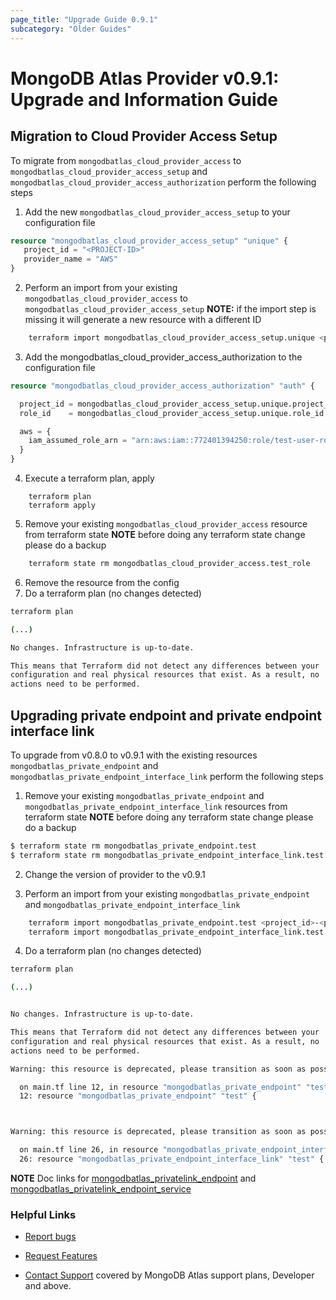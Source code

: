 ```yaml
---
page_title: "Upgrade Guide 0.9.1"
subcategory: "Older Guides"
---
```


# MongoDB Atlas Provider v0.9.1: Upgrade and Information Guide

## Migration to Cloud Provider Access Setup

To migrate from `mongodbatlas_cloud_provider_access` to `mongodbatlas_cloud_provider_access_setup` and `mongodbatlas_cloud_provider_access_authorization`
perform the following steps 

1. Add the new `mongodbatlas_cloud_provider_access_setup` to your configuration file 

```terraform
resource "mongodbatlas_cloud_provider_access_setup" "unique" {
   project_id = "<PROJECT-ID>"
   provider_name = "AWS"
}
```

2. Perform an import from your existing `mongodbatlas_cloud_provider_access` to `mongodbatlas_cloud_provider_access_setup`
**NOTE:** if the import step is missing it will generate a new resource with a different ID

```bash
    terraform import mongodbatlas_cloud_provider_access_setup.unique <project_id>-AWS-<role-id>
```

3. Add the mongodbatlas_cloud_provider_access_authorization to the configuration file

```terraform
resource "mongodbatlas_cloud_provider_access_authorization" "auth" {

  project_id = mongodbatlas_cloud_provider_access_setup.unique.project_id
  role_id    = mongodbatlas_cloud_provider_access_setup.unique.role_id

  aws = {
    iam_assumed_role_arn = "arn:aws:iam::772401394250:role/test-user-role"
  }
}
```

4. Execute a terraform plan, apply 

```
    terraform plan
    terraform apply
```

5. Remove your existing `mongodbatlas_cloud_provider_access` resource from terraform state 
**NOTE** before doing any terraform state change please do a backup

```bash
    terraform state rm mongodbatlas_cloud_provider_access.test_role
```

6. Remove the resource from the config
7. Do a terraform plan (no changes detected)

```bash
terraform plan

(...)

No changes. Infrastructure is up-to-date.

This means that Terraform did not detect any differences between your
configuration and real physical resources that exist. As a result, no
actions need to be performed.
```

## Upgrading private endpoint and private endpoint interface link

To upgrade from v0.8.0 to v0.9.1 with the existing resources `mongodbatlas_private_endpoint` and `mongodbatlas_private_endpoint_interface_link`
perform the following steps

1. Remove your existing `mongodbatlas_private_endpoint` and `mongodbatlas_private_endpoint_interface_link` resources from terraform state
   **NOTE** before doing any terraform state change please do a backup

```bash
$ terraform state rm mongodbatlas_private_endpoint.test
$ terraform state rm mongodbatlas_private_endpoint_interface_link.test
```

2. Change the version of provider to the v0.9.1

3. Perform an import from your existing `mongodbatlas_private_endpoint` and `mongodbatlas_private_endpoint_interface_link`
```bash
    terraform import mongodbatlas_private_endpoint.test <project_id>-<private_link_id>-<provider_name>-<region>
    terraform import mongodbatlas_private_endpoint_interface_link.test <project_id>-<private_link_id>-<interface_endpoint_id>
```

4. Do a terraform plan (no changes detected)

```bash
terraform plan

(...)


No changes. Infrastructure is up-to-date.

This means that Terraform did not detect any differences between your
configuration and real physical resources that exist. As a result, no
actions need to be performed.

Warning: this resource is deprecated, please transition as soon as possible to mongodbatlas_privatelink_endpoint

  on main.tf line 12, in resource "mongodbatlas_private_endpoint" "test":
  12: resource "mongodbatlas_private_endpoint" "test" {



Warning: this resource is deprecated, please transition as soon as possible to mongodbatlas_privatelink_endpoint_service

  on main.tf line 26, in resource "mongodbatlas_private_endpoint_interface_link" "test":
  26: resource "mongodbatlas_private_endpoint_interface_link" "test" {

```
**NOTE** Doc links for [mongodbatlas_privatelink_endpoint](https://registry.terraform.io/providers/mongodb/mongodbatlas/latest/docs/resources/privatelink_endpoint) and [mongodbatlas_privatelink_endpoint_service](https://registry.terraform.io/providers/mongodb/mongodbatlas/latest/docs/resources/privatelink_endpoint_service)

### Helpful Links

* [Report bugs](https://github.com/mongodb/terraform-provider-mongodbatlas/issues)

* [Request Features](https://feedback.mongodb.com/forums/924145-atlas?category_id=370723)

* [Contact Support](https://docs.atlas.mongodb.com/support/) covered by MongoDB Atlas support plans, Developer and above.